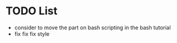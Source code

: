 # TODO List

* consider to move the part on bash scripting in the bash tutorial
* fix fix fix style
